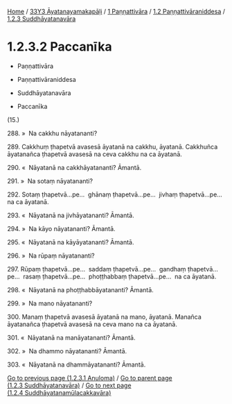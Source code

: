 
[Home](/) / [33Y3 Āyatanayamakapāḷi](../../../../33Y3.md) / [1 Paṇṇattivāra](../../../1.md) / [1.2 Paṇṇattivāraniddesa](../../1.2.md) / [1.2.3 Suddhāyatanavāra](../1.2.3.md)

# 1.2.3.2 Paccanīka

* Paṇṇattivāra

* Paṇṇattivāraniddesa

* Suddhāyatanavāra

* Paccanīka

(15.)

288\. »  Na cakkhu nāyatananti?

289\. Cakkhuṃ ṭhapetvā avasesā āyatanā na cakkhu, āyatanā. Cakkhuñca āyatanañca ṭhapetvā avasesā na ceva cakkhu na ca āyatanā.

290\. «  Nāyatanā na cakkhāyatananti? Āmantā.

291\. »  Na sotaṃ nāyatananti?

292\. Sotaṃ ṭhapetvā…pe…  ghānaṃ ṭhapetvā…pe…  jivhaṃ ṭhapetvā…pe…  na ca āyatanā.

293\. «  Nāyatanā na jivhāyatananti? Āmantā.

294\. »  Na kāyo nāyatananti? Āmantā.

295\. «  Nāyatanā na kāyāyatananti? Āmantā.

296\. »  Na rūpaṃ nāyatananti?

297\. Rūpaṃ ṭhapetvā…pe…  saddaṃ ṭhapetvā…pe…  gandhaṃ ṭhapetvā…pe…  rasaṃ ṭhapetvā…pe…  phoṭṭhabbaṃ ṭhapetvā…pe…  na ca āyatanā.

298\. «  Nāyatanā na phoṭṭhabbāyatananti? Āmantā.

299\. »  Na mano nāyatananti?

300\. Manaṃ ṭhapetvā avasesā āyatanā na mano, āyatanā. Manañca āyatanañca ṭhapetvā avasesā na ceva mano na ca āyatanā.

301\. «  Nāyatanā na manāyatananti? Āmantā.

302\. »  Na dhammo nāyatananti? Āmantā.

303\. «  Nāyatanā na dhammāyatananti? Āmantā.

[Go to previous page (1.2.3.1 Anuloma)](1.2.3.1.md) / [Go to parent page (1.2.3 Suddhāyatanavāra)](../1.2.3.md) / [Go to next page (1.2.4 Suddhāyatanamūlacakkavāra)](../1.2.4.md)


